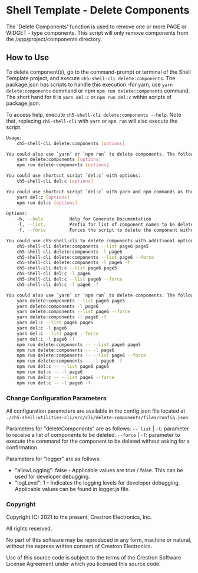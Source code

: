 # Shell Template - Delete Components

The 'Delete Components' function is used to remove one or more PAGE or WIDGET - type components. This script will only remove components from the /app/project/components directory.

## How to Use

To delete component(s), go to the command-prompt or terminal of the Shell Template project, and execute `ch5-shell-cli delete:components`.
The package.json has scripts to handle this execution -for yarn, use `yarn delete:components` command or npm  `npm run delete:components` command. The short hand for it is `yarn del:c` or `npm run del:c` within scripts of package.json.

To access help, execute `ch5-shell-cli delete:components --help`. Note that, replacing `ch5-shell-cli` with `yarn` or `npm run` will also execute the script.

```bash
Usage: 
    ch5-shell-cli delete:components [options]

You could also use `yarn` or `npm run` to delete components. The following are the commands:
    yarn delete:components [options]
    npm run delete:components [options]

You could use shortcut script `del:c` with options:
    ch5-shell-cli del:c [options]

You could use shortcut script `del:c` with yarn and npm commands as the following:
    yarn del:c [options]
    npm run del:c [options]
    
Options:
    -h, --help          Help for Generate Documentation
    -l, --list,         Prefix for list of component names to be deleted
    -f, --force         Forces the script to delete the component without asking for a confirmation

You could use ch5-shell-cli to delete components with additional options. The following are some examples:
    ch5-shell-cli delete:components --list page6 page5
    ch5-shell-cli delete:components -l page6
    ch5-shell-cli delete:components --list page6 --force
    ch5-shell-cli delete:components -l page6 -f
    ch5-shell-cli del:c --list page6 page5
    ch5-shell-cli del:c -l page6
    ch5-shell-cli del:c --list page6 --force
    ch5-shell-cli del:c -l page6 -f

You could also use `yarn` or `npm run` to delete components. The following are the commands:
    yarn delete:components --list page6 page5
    yarn delete:components -l page6
    yarn delete:components --list page6 --force
    yarn delete:components -l page6 -f
    yarn del:c --list page6 page5
    yarn del:c -l page6
    yarn del:c --list page6 --force
    yarn del:c -l page6 -f
    npm run delete:components -- --list page6 page5
    npm run delete:components -- -l page6
    npm run delete:components -- --list page6 --force
    npm run delete:components -- -l page6 -f
    npm run del:c -- --list page6 page5
    npm run del:c -- -l page6
    npm run del:c -- --list page6 --force
    npm run del:c -- -l page6 -f

```

### Change Configuration Parameters

All configuration parameters are available in the config.json file located at `./ch5-shell-utilities-cli/src/cli/delete-components/files/config.json`.

Parameters for "deleteComponents" are as follows:
`-- list` | `-l`: parameter to receive a list of components to be deleted.
`--force` | `-f`: parameter to execute the command for the component to be deleted without asking for a confirmation.

Parameters for "logger" are as follows:

- "allowLogging": false - Applicable values are true / false. This can be used for developer debugging.
- "logLevel": 1 - Indicates the logging levels for developer debugging. Applicable values can be found in logger.js file.

### Copyright

Copyright (C) 2021 to the present, Crestron Electronics, Inc.

All rights reserved.

No part of this software may be reproduced in any form, machine
or natural, without the express written consent of Crestron Electronics.

Use of this source code is subject to the terms of the Crestron Software License Agreement
under which you licensed this source code.
